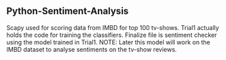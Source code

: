 ## Python-Sentiment-Analysis
Scapy used for scoring data from IMBD for top 100 tv-shows.
Trial1 actually holds the code for training the classifiers.
Finalize file is sentiment checker using the model trained in Trial1.
NOTE: Later this model will work on the IMBD dataset to analyse sentiments
on the tv-show reviews.

